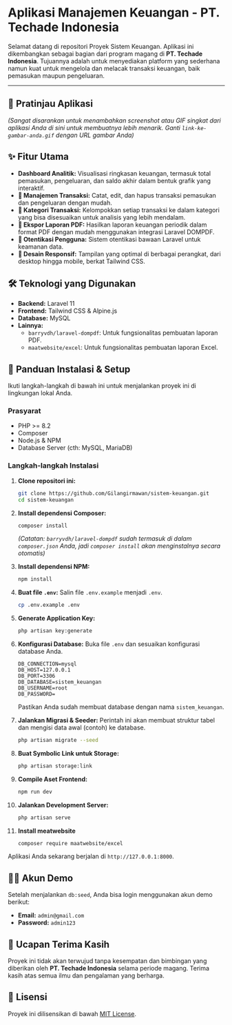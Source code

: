 # Aplikasi Manajemen Keuangan - PT. Techade Indonesia

Selamat datang di repositori Proyek Sistem Keuangan. Aplikasi ini dikembangkan sebagai bagian dari program magang di **PT. Techade Indonesia**. Tujuannya adalah untuk menyediakan platform yang sederhana namun kuat untuk mengelola dan melacak transaksi keuangan, baik pemasukan maupun pengeluaran.

-----

## 📸 Pratinjau Aplikasi

*(Sangat disarankan untuk menambahkan screenshot atau GIF singkat dari aplikasi Anda di sini untuk membuatnya lebih menarik. Ganti `link-ke-gambar-anda.gif` dengan URL gambar Anda)*


## ✨ Fitur Utama

  - **Dashboard Analitik:** Visualisasi ringkasan keuangan, termasuk total pemasukan, pengeluaran, dan saldo akhir dalam bentuk grafik yang interaktif.
  - **💸 Manajemen Transaksi:** Catat, edit, dan hapus transaksi pemasukan dan pengeluaran dengan mudah.
  - **📑 Kategori Transaksi:** Kelompokkan setiap transaksi ke dalam kategori yang bisa disesuaikan untuk analisis yang lebih mendalam.
  - **📄 Ekspor Laporan PDF:** Hasilkan laporan keuangan periodik dalam format PDF dengan mudah menggunakan integrasi Laravel DOMPDF.
  - **🔐 Otentikasi Pengguna:** Sistem otentikasi bawaan Laravel untuk keamanan data.
  - **📱 Desain Responsif:** Tampilan yang optimal di berbagai perangkat, dari desktop hingga mobile, berkat Tailwind CSS.

## 🛠️ Teknologi yang Digunakan

  - **Backend:** Laravel 11
  - **Frontend:** Tailwind CSS & Alpine.js
  - **Database:** MySQL 
  - **Lainnya:**
      - `barryvdh/laravel-dompdf`: Untuk fungsionalitas pembuatan laporan PDF.
      - `maatwebsite/excel`: Untuk fungsionalitas pembuatan laporan Excel.

## 🚀 Panduan Instalasi & Setup

Ikuti langkah-langkah di bawah ini untuk menjalankan proyek ini di lingkungan lokal Anda.

### Prasyarat

  - PHP \>= 8.2
  - Composer
  - Node.js & NPM
  - Database Server (cth: MySQL, MariaDB)

### Langkah-langkah Instalasi

1.  **Clone repositori ini:**

    ```bash
    git clone https://github.com/Gilangirmawan/sistem-keuangan.git
    cd sistem-keuangan
    ```

2.  **Install dependensi Composer:**

    ```bash
    composer install
    ```

    *(Catatan: `barryvdh/laravel-dompdf` sudah termasuk di dalam `composer.json` Anda, jadi `composer install` akan menginstalnya secara otomatis)*

3.  **Install dependensi NPM:**

    ```bash
    npm install
    ```

4.  **Buat file `.env`:**
    Salin file `.env.example` menjadi `.env`.

    ```bash
    cp .env.example .env
    ```

5.  **Generate Application Key:**

    ```bash
    php artisan key:generate
    ```

6.  **Konfigurasi Database:**
    Buka file `.env` dan sesuaikan konfigurasi database Anda.

    ```env
    DB_CONNECTION=mysql
    DB_HOST=127.0.0.1
    DB_PORT=3306
    DB_DATABASE=sistem_keuangan
    DB_USERNAME=root
    DB_PASSWORD=
    ```

    Pastikan Anda sudah membuat database dengan nama `sistem_keuangan`.

7.  **Jalankan Migrasi & Seeder:**
    Perintah ini akan membuat struktur tabel dan mengisi data awal (contoh) ke database.

    ```bash
    php artisan migrate --seed
    ```

8.  **Buat Symbolic Link untuk Storage:**

    ```bash
    php artisan storage:link
    ```

9.  **Compile Aset Frontend:**

    ```bash
    npm run dev
    ```

10. **Jalankan Development Server:**

    ```bash
    php artisan serve
    ```
11. **Install meatwebsite**

    ```bash
    composer require maatwebsite/excel
    ```

Aplikasi Anda sekarang berjalan di `http://127.0.0.1:8000`.

## 🧑‍💻 Akun Demo

Setelah menjalankan `db:seed`, Anda bisa login menggunakan akun demo berikut:

  - **Email:** `admin@gmail.com`
  - **Password:** `admin123`

## 🙏 Ucapan Terima Kasih

Proyek ini tidak akan terwujud tanpa kesempatan dan bimbingan yang diberikan oleh **PT. Techade Indonesia** selama periode magang. Terima kasih atas semua ilmu dan pengalaman yang berharga.

## 📄 Lisensi

Proyek ini dilisensikan di bawah [MIT License](LICENSE.md).
